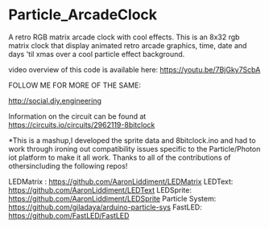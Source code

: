# Particle_ArcadeClock
A retro RGB matrix arcade clock with cool effects.
This is an 8x32 rgb matrix clock that display animated retro arcade graphics, time, date and days 'til xmas over a cool particle effect background.

video overview of this code is available here:
https://youtu.be/7BjGky7ScbA

FOLLOW ME FOR MORE OF THE SAME:

http://social.diy.engineering


Information on the circuit can be found at https://circuits.io/circuits/2962119-8bitclock

*This is a mashup,I developed the sprite data and 8bitclock.ino and had to work through ironing out compatibility issues specific to the Particle/Photon iot platform to make it all work. Thanks to all of the contributions of othersincluding the following repos!

LEDMatrix : https://github.com/AaronLiddiment/LEDMatrix
LEDText: https://github.com/AaronLiddiment/LEDText
LEDSprite: https://github.com/AaronLiddiment/LEDSprite
Particle System: https://github.com/giladaya/arduino-particle-sys
FastLED: https://github.com/FastLED/FastLED
